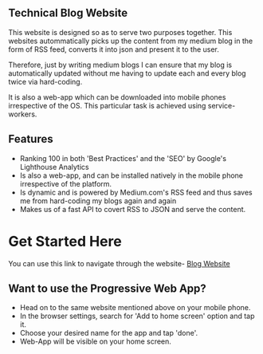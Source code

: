 ## Technical Blog Website
This website is designed so as to serve two purposes together. This websites autommatically picks up the content from my medium blog in the form of RSS feed, converts it into json and present it to the user.

Therefore, just by writing medium blogs I can ensure that my blog is automatically updated without me having to update each and every blog twice via hard-coding.

It is also a web-app which can be downloaded into mobile phones irrespective of the OS. This particular task is achieved using service-workers.

## Features

* Ranking 100 in both 'Best Practices' and the 'SEO' by Google's Lighthouse Analytics
* Is also a web-app, and can be installed natively in the mobile phone irrespective of the platform. 
* Is dynamic and is powered by Medium.com's RSS feed and thus saves me from hard-coding my blogs again and again
* Makes us of a fast API to covert RSS to JSON and serve the content.

# Get Started Here

You can use this link to navigate through the website- [Blog Website](https://ishubham21.github.io/techblog) 

## Want to use the Progressive Web App?

 * Head on to the same website mentioned above on your mobile phone.
 * In the browser settings, search for 'Add to home screen' option and tap it.
 * Choose your desired name for the app and tap 'done'. 
 * Web-App will be visible on your home screen.